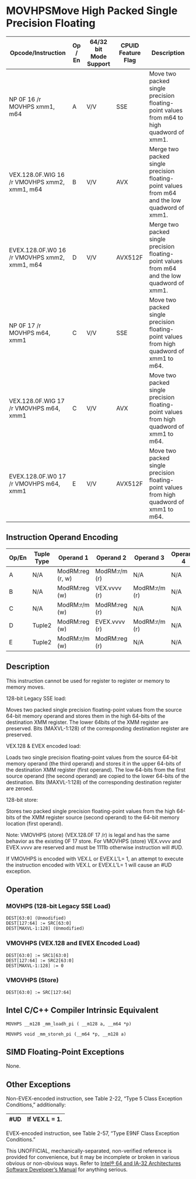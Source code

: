 # MOVHPS**Move High Packed Single Precision Floating**

| Opcode/Instruction                           | Op / En | 64/32 bit Mode Support | CPUID Feature Flag | Description                                                                                    |
| -------------------------------------------- | ------- | ---------------------- | ------------------ | ---------------------------------------------------------------------------------------------- |
| NP 0F 16 /r MOVHPS xmm1, m64                 | A       | V/V                    | SSE                | Move two packed single precision floating-point values from m64 to high quadword of xmm1.      |
| VEX.128.0F.WIG 16 /r VMOVHPS xmm2, xmm1, m64 | B       | V/V                    | AVX                | Merge two packed single precision floating-point values from m64 and the low quadword of xmm1. |
| EVEX.128.0F.W0 16 /r VMOVHPS xmm2, xmm1, m64 | D       | V/V                    | AVX512F            | Merge two packed single precision floating-point values from m64 and the low quadword of xmm1. |
| NP 0F 17 /r MOVHPS m64, xmm1                 | C       | V/V                    | SSE                | Move two packed single precision floating-point values from high quadword of xmm1 to m64.      |
| VEX.128.0F.WIG 17 /r VMOVHPS m64, xmm1       | C       | V/V                    | AVX                | Move two packed single precision floating-point values from high quadword of xmm1 to m64.      |
| EVEX.128.0F.W0 17 /r VMOVHPS m64, xmm1       | E       | V/V                    | AVX512F            | Move two packed single precision floating-point values from high quadword of xmm1 to m64.      |

## Instruction Operand Encoding

| Op/En | Tuple Type | Operand 1        | Operand 2     | Operand 3     | Operand 4 |
| ----- | ---------- | ---------------- | ------------- | ------------- | --------- |
| A     | N/A        | ModRM:reg (r, w) | ModRM:r/m (r) | N/A           | N/A       |
| B     | N/A        | ModRM:reg (w)    | VEX.vvvv (r)  | ModRM:r/m (r) | N/A       |
| C     | N/A        | ModRM:r/m (w)    | ModRM:reg (r) | N/A           | N/A       |
| D     | Tuple2     | ModRM:reg (w)    | EVEX.vvvv (r) | ModRM:r/m (r) | N/A       |
| E     | Tuple2     | ModRM:r/m (w)    | ModRM:reg (r) | N/A           | N/A       |

## Description

This instruction cannot be used for register to register or memory to memory moves.

128-bit Legacy SSE load:

Moves two packed single precision floating-point values from the source 64-bit memory operand and stores them in the high 64-bits of the destination XMM register. The lower 64bits of the XMM register are preserved. Bits (MAXVL-1:128) of the corresponding destination register are preserved.

VEX.128 & EVEX encoded load:

Loads two single precision floating-point values from the source 64-bit memory operand (the third operand) and stores it in the upper 64-bits of the destination XMM register (first operand). The low 64-bits from the first source operand (the second operand) are copied to the lower 64-bits of the destination. Bits (MAXVL-1:128) of the corresponding destination register are zeroed.

128-bit store:

Stores two packed single precision floating-point values from the high 64-bits of the XMM register source (second operand) to the 64-bit memory location (first operand).

Note: VMOVHPS (store) (VEX.128.0F 17 /r) is legal and has the same behavior as the existing 0F 17 store. For VMOVHPS (store) VEX.vvvv and EVEX.vvvv are reserved and must be 1111b otherwise instruction will #​​​UD.

If VMOVHPS is encoded with VEX.L or EVEX.L’L= 1, an attempt to execute the instruction encoded with VEX.L or EVEX.L’L= 1 will cause an #​​​UD exception.

## Operation

### MOVHPS (128-bit Legacy SSE Load)

```
DEST[63:0] (Unmodified)
DEST[127:64] := SRC[63:0]
DEST[MAXVL-1:128] (Unmodified)

```

### VMOVHPS (VEX.128 and EVEX Encoded Load)

```
DEST[63:0] := SRC1[63:0]
DEST[127:64] := SRC2[63:0]
DEST[MAXVL-1:128] := 0

```

### VMOVHPS (Store)

```
DEST[63:0] := SRC[127:64]

```

## Intel C/C++ Compiler Intrinsic Equivalent

```
MOVHPS __m128 _mm_loadh_pi ( __m128 a, __m64 *p)

```

```
MOVHPS void _mm_storeh_pi (__m64 *p, __m128 a)

```

## SIMD Floating-Point Exceptions

None.

## Other Exceptions

Non-EVEX-encoded instruction, see Table 2-22, “Type 5 Class Exception Conditions,” additionally:

| #​​​UD | If VEX.L = 1. |
| ------ | ------------- |

EVEX-encoded instruction, see Table 2-57, “Type E9NF Class Exception Conditions.”

This UNOFFICIAL, mechanically-separated, non-verified reference is provided for convenience, but it may be
incomplete or broken in various obvious or non-obvious
ways. Refer to [Intel® 64 and IA-32 Architectures Software Developer’s Manual](https://software.intel.com/en-us/download/intel-64-and-ia-32-architectures-sdm-combined-volumes-1-2a-2b-2c-2d-3a-3b-3c-3d-and-4) for anything serious.
